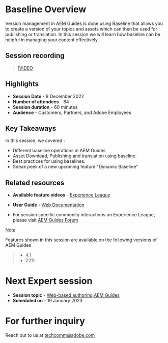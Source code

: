 # Baseline Overview
Version management in AEM Guides is done using Baseline that allows you to create a version of your topics and assets which can then be used for publishing or translation. In this session we will learn how baseline can be helpful in managing your content effectively.

## Session recording
>[!VIDEO](https://video.tv.adobe.com/v/3414172/version-management-release-management-baseline?quality=12&learn=on)

## Highlights
 - **Session Date** - 8 December 2022 
 - **Number of attendees** - 64
 - **Session duration** - 60 minutes
 - **Audience** - Customers, Partners, and Adobe Employees

## Key Takeaways
In this session, we covered :
 - Different baseline operations in AEM Guides
 - Asset Download, Publishing and translation using baseline.
 - Best practices for using baselines.
 - Sneak peek of a new upcoming feature "Dynamic Baseline" 
 
## Related resources 
 - **Available feature videos** -  [Experience League](https://experienceleague.adobe.com/docs/experience-manager-guides-learn/videos/advanced-user-guide/overview.html?lang=en) 
 
 - **User Guide** - [Web Documentation](https://help.adobe.com/en_US/xml-documentation-for-adobe-experience-manager/index.html#t=DXML-master-map%2Fgenerate-output-use-baseline-for-publishing.html)
 
 - For session specific community interactions on Experience League, please visit [AEM Guides Forum](https://experienceleaguecommunities.adobe.com/t5/experience-manager-guides/bd-p/xml-documentation-discussions)
 
>[!NOTE]
 Features shown in this session are available on the following versions of AEM Guides
> - 4.1 
> - 2211

# Next Expert session 
 - **Session topic** - [Web-based authoring AEM Guides](/help/tutorials/knowledge-base/expert-sessions/webbased-authoring-jan2023.md)
 - **Scheduled on** - 19 January 2023

# For further inquiry
Reach out to us at techcomm@adobe.com